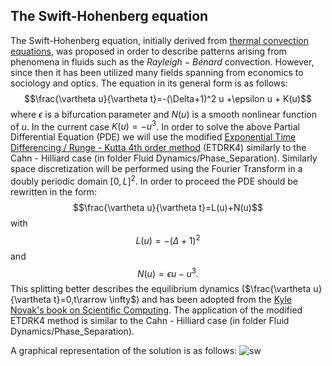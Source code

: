 ## The Swift-Hohenberg equation
The Swift-Hohenberg equation, initially derived from [thermal convection equations](https://journals.aps.org/pra/abstract/10.1103/PhysRevA.15.319), was proposed in order to describe patterns arising from phenomena in fluids such as the $Rayleigh-B\acute{e}nard$ convection. However, since then it has been utilized many fields spanning from economics to sociology and optics. The equation in its general form is as follows:
$$\frac{\vartheta u}{\vartheta t}=-(\Delta+1)^2 u +\epsilon u + K(u)$$
where $\epsilon$ is a bifurcation parameter and $N(u)$ is a smooth nonlinear function of $u$. In the current case $K(u)=-u^3$. In order to solve the above Partial Differential Equation (PDE) we will use the modified [Exponential Time Differencing / Runge - Kutta 4th order method](https://people.maths.ox.ac.uk/trefethen/publication/PDF/2005_111.pdf) (ETDRK4) similarly to the Cahn - Hilliard case (in folder Fluid Dynamics/Phase_Separation). Similarly space discretization will be performed using the Fourier Transform in a doubly periodic domain $[0,L]^2$. In order to proceed the PDE should be rewritten in the form:
$$\frac{\vartheta u}{\vartheta t}=L(u)+N(u)$$
with
$$L(u)=-(\Delta+1)^2$$ and $$N(u)=\epsilon u - u^3.$$
This splitting better describes the equilibrium dynamics ($\frac{\vartheta u}{\vartheta t}=0,t\rarrow \infty$) and has been adopted from the [Kyle Novak's book on Scientific Computing](https://www.mathworks.com/academia/books/numerical-methods-for-scientific-computing-novak.html). The application of the modified ETDRK4 method is similar to the Cahn - Hilliard case (in folder Fluid Dynamics/Phase_Separation).

A graphical representation of the solution is as follows:
![sw](https://github.com/cfilelispapadopoulos/Tiny-Examples-of-Computational-Physics/assets/137081674/e023de19-3747-41f8-8f09-66dddcef18d0)
